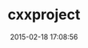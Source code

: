 ---
layout: post
title:  "cxxproject"
repo:   "marcmo/cxxproject"
date:   2015-02-18 17:08:56
gemurl: https://github.com/marcmo/cxxproject
---